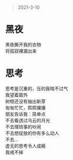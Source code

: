 
> 2021-3-10   
# 黑夜

黑夜撕开我的衣物   
将孤寂裸漏出来


# 思考  

思考是沉重的，压的我喘不过气    
我望着窗外   
树枝还没有抽出新芽   
匆匆忙忙，熙熙攘攘   
朋友告诉我：简单点   
不去看透过乌云的月光   
不去理琐事的吵闹   
不去想绽放的你有多么动人   
不去...    
虚无的思考令人成瘾   
我戒不掉




